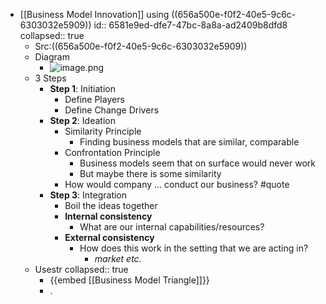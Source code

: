 - [[Business Model Innovation]] using ((656a500e-f0f2-40e5-9c6c-6303032e5909))
  id:: 6581e9ed-dfe7-47bc-8a8a-ad2409b8dfd8
  collapsed:: true
	- Src:((656a500e-f0f2-40e5-9c6c-6303032e5909))
	- Diagram
		- ![image.png](../assets/image_1703012838921_0.png)
	- 3 Steps
		- **Step 1**: Initiation
			- Define Players
			- Define Change Drivers
		- **Step 2**: Ideation
			- Similarity Principle
				- Finding business models that are similar, comparable
			- Confrontation Principle
				- Business models seem that on surface would never work
				- But maybe there is some similarity
			- How would company ... conduct our business? #quote
		- **Step 3**: Integration
			- Boil the ideas together
			- **Internal consistency**
				- What are our internal capabilities/resources?
			- **External consistency**
				- How does this work in the setting that we are acting in?
					- *market etc.*
	- Usestr
	  collapsed:: true
		- {{embed [[Business Model Triangle]]}}
		- .